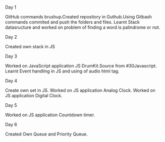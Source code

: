 Day 1

GitHub commands brushup.Created repository in Guthub.Using Gitbash commands commited and push the folders and files.
Learnt Stack datasructure and worked on problem of finding a word is palindrome or not.

Day 2

Created own stack in JS

Day 3

Worked on JavaScript application JS DrumKit.Source from #30Javascript.
Learnt Event handling in JS and using of audio html tag.

Day 4

Create own set in JS.
Worked on JS application Analog Clock.
Worked on JS application Digital Clock.

Day 5

Worked on JS application Countdown timer.

Day 6

Created Own Queue and Priority Queue.
